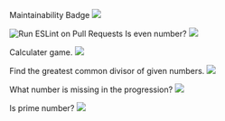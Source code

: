 Maintainability Badge
<a href="https://codeclimate.com/github/maksOmy/frontend-project-lvl1"><img src="https://api.codeclimate.com/v1/badges/a99a88d28ad37a79dbf6/maintainability" /></a>

![Run ESLint on Pull Requests](https://github.com/maksOmy/frontend-project-lvl1/workflows/Run%20ESLint%20on%20Pull%20Requests/badge.svg)
Is even number?
<a href="https://asciinema.org/a/9juoUzfuvbBUlflkKVSPmphLS" target="_blank"><img src="https://asciinema.org/a/9juoUzfuvbBUlflkKVSPmphLS.svg" /></a>

Calculater game.
<a href="https://asciinema.org/a/VFgfyOTWjPxnnVbvlbXRoiIqX" target="_blank"><img src="https://asciinema.org/a/VFgfyOTWjPxnnVbvlbXRoiIqX.svg" /></a>

Find the greatest common divisor of given numbers.
<a href="https://asciinema.org/a/17uCJjIELOYLGHQtdkKPsZxpW" target="_blank"><img src="https://asciinema.org/a/17uCJjIELOYLGHQtdkKPsZxpW.svg" /></a>

What number is missing in the progression?
<a href="https://asciinema.org/a/S2J7yQoC9eusiQIpkGJAoPs0A" target="_blank"><img src="https://asciinema.org/a/S2J7yQoC9eusiQIpkGJAoPs0A.svg" /></a>

Is prime number?
<a href="https://asciinema.org/a/7z9wwebR2pZzBzD2NKu8c9dAK" target="_blank"><img src="https://asciinema.org/a/7z9wwebR2pZzBzD2NKu8c9dAK.svg" /></a>